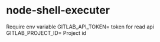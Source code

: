 # node-shell-executer

Require env variable
GITLAB_API_TOKEN= token for read api
GITLAB_PROJECT_ID= Project id
